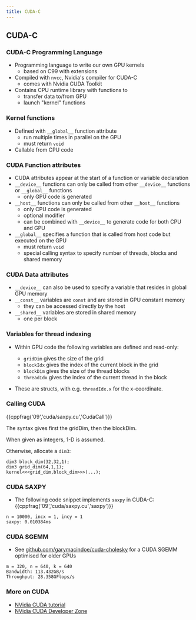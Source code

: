 ```yaml
---
title: CUDA-C
---
```


## CUDA-C

### CUDA-C Programming Language

* Programming language to write our own GPU kernels
    - based on C99 with extensions
* Compiled with ```nvcc```, Nvidia's compiler for CUDA-C
    - comes with Nvidia CUDA Toolkit
* Contains CPU runtime library with functions to
    - transfer data to/from GPU
    - launch "kernel" functions

### Kernel functions

* Defined with ```__global__``` function attribute
    - run multiple times in parallel on the GPU
    - must return ```void```
* Callable from CPU code

### CUDA Function attributes

* CUDA attributes appear at the start of a function or variable declaration
* ```__device__``` functions can only be called from other ```__device__``` functions or ```__global__``` functions
    - only GPU code is generated
* ```__host__``` functions can only be called from other ```__host__``` functions
    - only CPU code is generated
    - optional modifier
    - can be combined with ```__device__``` to generate code for both CPU and GPU
* ```__global__``` specifies a function that is called from host code but executed on the GPU
    - must return ```void```
    - special calling syntax to specify number of threads, blocks and shared memory

### CUDA Data attributes

* ```__device__``` can also be used to specify a variable that resides in global GPU memory
* ```__const__``` variables are ```const``` and are stored in GPU constant memory
    - they can be accessed directly by the host
* ```__shared__``` variables are stored in shared memory
    - one per block

### Variables for thread indexing

* Within GPU code the following variables are defined and read-only:
    - ```gridDim``` gives the size of the grid
    - ```blockIdx``` gives the index of the current block in the grid
    - ```blockDim``` gives the size of the thread blocks
    - ```threadIdx``` gives the index of the current thread in the block

* These are structs, with e.g. `threadIdx.x` for the x-coordinate.

### Calling CUDA

{{cppfrag('09','cuda/saxpy.cu','CudaCall')}}

The syntax gives first the gridDim, then the blockDim.

When given as integers, 1-D is assumed.

Otherwise, allocate a `dim3`:

``` cuda
dim3 block_dim(32,32,1);
dim3 grid_dim(64,1,1);
kernel<<<grid_dim,block_dim>>>(...);
```

### CUDA SAXPY

* The following code snippet implements ```saxpy``` in CUDA-C:
{{cppfrag('09','cuda/saxpy.cu','saxpy')}}

```
n = 10000, incx = 1, incy = 1
saxpy: 0.010384ms
```


### CUDA SGEMM

* See [github.com/garymacindoe/cuda-cholesky](https://github.com/garymacindoe/cuda-cholesky/blob/master/blas/sgemm.cu) for a CUDA SGEMM optimised for older GPUs

```
m = 320, n = 640, k = 640
Bandwidth: 113.432GB/s
Throughput: 28.358GFlops/s
```

### More on CUDA

* [NVidia CUDA tutorial](http://www.nvidia.com/docs/IO/116711/sc11-cuda-c-basics.pdf)
* [NVidia CUDA Developer Zone](https://developer.nvidia.com/cuda-zone)
